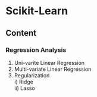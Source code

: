 # Scikit-Learn
## Content
### Regression Analysis
1. Uni-varite Linear Regression
2. Multi-variate Linear Regression
3. Regularization<br>
   i) Ridge<br>
   ii) Lasso